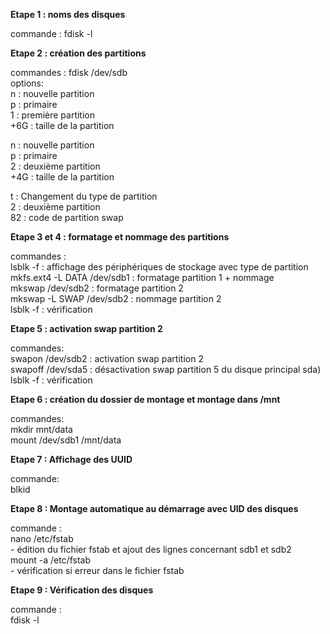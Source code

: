 **Etape 1 : noms des disques**  

commande : fdisk -l  


**Etape 2 : création des partitions**  

commandes : fdisk /dev/sdb    
options:    
n : nouvelle partition  
p : primaire  
1 : première partition  
+6G : taille de la partition  

n : nouvelle partition  
p : primaire  
2 : deuxième partition  
+4G : taille de la partition  

t : Changement du type de partition  
2 : deuxième partition  
82 : code de partition swap  

**Etape 3 et 4 : formatage et nommage des partitions**  

commandes :  
lsblk -f : affichage des périphériques de stockage avec type de partition  
mkfs.ext4 -L DATA /dev/sdb1 : formatage partition 1 + nommage  
mkswap /dev/sdb2 : formatage partition 2  
mkswap -L SWAP /dev/sdb2 : nommage partition 2  
lsblk -f : vérification  

**Etape 5 : activation swap partition 2**  

commandes:  
swapon /dev/sdb2 : activation swap partition 2  
swapoff /dev/sda5 : désactivation swap partition 5 du disque principal sda)  
lsblk -f : vérification  

**Etape 6 : création du dossier de montage et montage dans /mnt**  

commandes:  
mkdir mnt/data  
mount /dev/sdb1 /mnt/data  

**Etape 7 : Affichage des UUID**

commande:  
blkid  

**Etape 8 : Montage automatique au démarrage avec UID des disques**

commande :  
nano /etc/fstab  
\- édition du fichier fstab et ajout des lignes concernant sdb1 et sdb2  
mount -a /etc/fstab  
\- vérification si erreur dans le fichier fstab  

**Etape 9 : Vérification des disques**  

commande :  
fdisk -l  